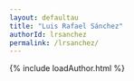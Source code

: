 ```yaml
---
layout: defaultau
title: "Luis Rafael Sánchez"
authorId: lrsanchez
permalink: /lrsanchez/
---
```

{% include loadAuthor.html %}
<script>
    $(document).ready(function(){
        showAuthorBio('{{ page.authorId }}');
   });
</script>